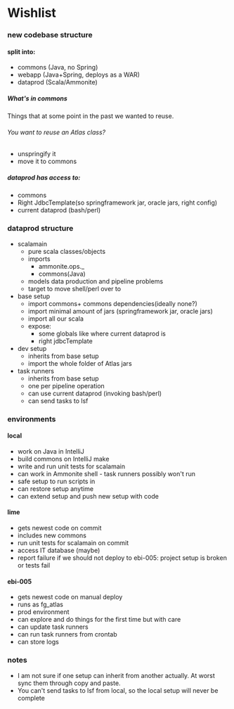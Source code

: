 # Wishlist

### new codebase structure
#### split into:
  + commons (Java, no Spring)
  + webapp (Java+Spring, deploys as a WAR)
  + dataprod (Scala/Ammonite)

##### What's in commons
Things that at some point in the past we wanted to reuse.
###### You want to reuse an Atlas class?
  + unspringify it
  + move it to commons

##### dataprod has access to:
  + commons
  + Right JdbcTemplate(so springframework jar, oracle jars, right config)
  + current dataprod (bash/perl)

### dataprod structure
  + scalamain
    + pure scala classes/objects
    + imports
      + ammonite.ops._
      + commons(Java)
    + models data production and pipeline problems
    + target to move shell/perl over to
  + base setup
    + import commons+ commons dependencies(ideally none?)
    + import minimal amount of jars (springframework jar, oracle jars)
    + import all our scala
    + expose:
      + some globals like where current dataprod is
      + right jdbcTemplate
  + dev setup
    + inherits from base setup
    + import the whole folder of Atlas jars
  + task runners
    + inherits from base setup
    + one per pipeline operation
    + can use current dataprod (invoking bash/perl)
    + can send tasks to lsf

### environments

#### local
  + work on Java in IntelliJ
  + build commons on IntelliJ make
  + write and run unit tests for scalamain
  + can work in Ammonite shell - task runners possibly won't run
  + safe setup to run scripts in
  + can restore setup anytime
  + can extend setup and push new setup with code

#### lime
  + gets newest code on commit
  + includes new commons
  + run unit tests for scalamain on commit
  + access IT database (maybe)
  + report failure if we should not deploy to ebi-005: project setup is broken or tests fail

#### ebi-005
  + gets newest code on manual deploy
  + runs as fg_atlas
  + prod environment
  + can explore and do things for the first time but with care
  + can update task runners
  + can run task runners from crontab
  + can store logs



### notes
- I am not sure if one setup can inherit from another actually. At worst sync them through copy and paste.
- You can't send tasks to lsf from local, so the local setup will never be complete
